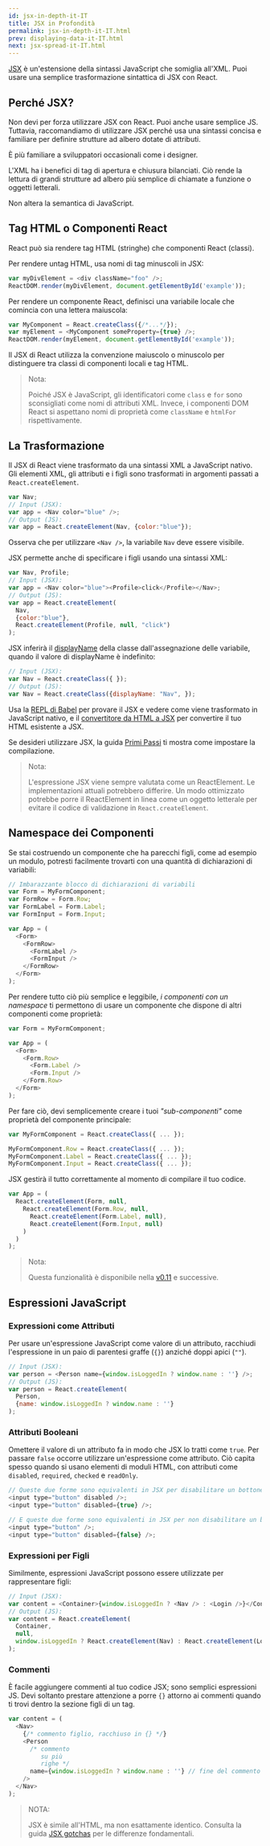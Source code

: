 ```yaml
---
id: jsx-in-depth-it-IT
title: JSX in Profondità
permalink: jsx-in-depth-it-IT.html
prev: displaying-data-it-IT.html
next: jsx-spread-it-IT.html
---
```


[JSX](https://facebook.github.io/jsx/) è un'estensione della sintassi JavaScript che somiglia all'XML. Puoi usare una semplice trasformazione sintattica di JSX con React.

## Perché JSX?

Non devi per forza utilizzare JSX con React. Puoi anche usare semplice JS. Tuttavia, raccomandiamo di utilizzare JSX perché usa una sintassi concisa e familiare per definire strutture ad albero dotate di attributi.

È più familiare a sviluppatori occasionali come i designer.

L'XML ha i benefici di tag di apertura e chiusura bilanciati. Ciò rende la lettura di grandi strutture ad albero più semplice di chiamate a funzione o oggetti letterali.

Non altera la semantica di JavaScript.

## Tag HTML o Componenti React

React può sia rendere tag HTML (stringhe) che componenti React (classi).

Per rendere untag HTML, usa nomi di tag minuscoli in JSX:

```javascript
var myDivElement = <div className="foo" />;
ReactDOM.render(myDivElement, document.getElementById('example'));
```

Per rendere un componente React, definisci una variabile locale che comincia con una lettera maiuscola:

```javascript
var MyComponent = React.createClass({/*...*/});
var myElement = <MyComponent someProperty={true} />;
ReactDOM.render(myElement, document.getElementById('example'));
```

Il JSX di React utilizza la convenzione maiuscolo o minuscolo per distinguere tra classi di componenti locali e tag HTML.

> Nota:
>
> Poiché JSX è JavaScript, gli identificatori come `class` e `for` sono sconsigliati
> come nomi di attributi XML. Invece, i componenti DOM React si aspettano nomi di proprietà
> come `className` e `htmlFor` rispettivamente.

## La Trasformazione

Il JSX di React viene trasformato da una sintassi XML a JavaScript nativo. Gli elementi XML, gli attributi e i figli sono trasformati in argomenti passati a `React.createElement`.

```javascript
var Nav;
// Input (JSX):
var app = <Nav color="blue" />;
// Output (JS):
var app = React.createElement(Nav, {color:"blue"});
```

Osserva che per utilizzare `<Nav />`, la variabile `Nav` deve essere visibile.

JSX permette anche di specificare i figli usando una sintassi XML:

```javascript
var Nav, Profile;
// Input (JSX):
var app = <Nav color="blue"><Profile>click</Profile></Nav>;
// Output (JS):
var app = React.createElement(
  Nav,
  {color:"blue"},
  React.createElement(Profile, null, "click")
);
```

JSX inferirà il [displayName](/react/docs/component-specs-it-IT.html#displayname) della classe dall'assegnazione delle variabile, quando il valore di displayName è indefinito:

```javascript
// Input (JSX):
var Nav = React.createClass({ });
// Output (JS):
var Nav = React.createClass({displayName: "Nav", });
```

Usa la [REPL di Babel](https://babeljs.io/repl/) per provare il JSX e vedere come viene trasformato
in JavaScript nativo, e il
[convertitore da HTML a JSX](/react/html-jsx.html) per convertire il tuo HTML esistente a
JSX.

Se desideri utilizzare JSX, la guida [Primi Passi](/react/docs/getting-started-it-IT.html) ti mostra come impostare la compilazione.

> Nota:
>
> L'espressione JSX viene sempre valutata come un ReactElement. Le implementazioni
> attuali potrebbero differire. Un modo ottimizzato potrebbe porre il
> ReactElement in linea come un oggetto letterale per evitare il codice di validazione in
> `React.createElement`.

## Namespace dei Componenti

Se stai costruendo un componente che ha parecchi figli, come ad esempio un modulo, potresti facilmente trovarti con una quantità di dichiarazioni di variabili:

```javascript
// Imbarazzante blocco di dichiarazioni di variabili
var Form = MyFormComponent;
var FormRow = Form.Row;
var FormLabel = Form.Label;
var FormInput = Form.Input;

var App = (
  <Form>
    <FormRow>
      <FormLabel />
      <FormInput />
    </FormRow>
  </Form>
);
```

Per rendere tutto ciò più semplice e leggibile, *i componenti con un namespace* ti permettono di usare un componente che dispone di altri componenti come proprietà:

```javascript
var Form = MyFormComponent;

var App = (
  <Form>
    <Form.Row>
      <Form.Label />
      <Form.Input />
    </Form.Row>
  </Form>
);
```

Per fare ciò, devi semplicemente creare i tuoi *"sub-componenti"* come proprietà del componente principale:

```javascript
var MyFormComponent = React.createClass({ ... });

MyFormComponent.Row = React.createClass({ ... });
MyFormComponent.Label = React.createClass({ ... });
MyFormComponent.Input = React.createClass({ ... });
```

JSX gestirà il tutto correttamente al momento di compilare il tuo codice.

```javascript
var App = (
  React.createElement(Form, null,
    React.createElement(Form.Row, null,
      React.createElement(Form.Label, null),
      React.createElement(Form.Input, null)
    )
  )
);
```

> Nota:
>
> Questa funzionalità è disponibile nella [v0.11](/react/blog/2014/07/17/react-v0.11.html#jsx) e successive.

## Espressioni JavaScript

### Expressioni come Attributi

Per usare un'espressione JavaScript come valore di un attributo, racchiudi l'espressione in un paio
di parentesi graffe (`{}`) anziché doppi apici (`""`).

```javascript
// Input (JSX):
var person = <Person name={window.isLoggedIn ? window.name : ''} />;
// Output (JS):
var person = React.createElement(
  Person,
  {name: window.isLoggedIn ? window.name : ''}
);
```

### Attributi Booleani

Omettere il valore di un attributo fa in modo che JSX lo tratti come `true`. Per passare `false` occorre utilizzare un'espressione come attributo. Ciò capita spesso quando si usano elementi di moduli HTML, con attributi come `disabled`, `required`, `checked` e `readOnly`.

```javascript
// Queste due forme sono equivalenti in JSX per disabilitare un bottone
<input type="button" disabled />;
<input type="button" disabled={true} />;

// E queste due forme sono equivalenti in JSX per non disabilitare un bottone
<input type="button" />;
<input type="button" disabled={false} />;
```

### Expressioni per Figli

Similmente, espressioni JavaScript possono essere utilizzate per rappresentare figli:

```javascript
// Input (JSX):
var content = <Container>{window.isLoggedIn ? <Nav /> : <Login />}</Container>;
// Output (JS):
var content = React.createElement(
  Container,
  null,
  window.isLoggedIn ? React.createElement(Nav) : React.createElement(Login)
);
```

### Commenti

È facile aggiungere commenti al tuo codice JSX; sono semplici espressioni JS. Devi soltanto prestare attenzione a porre `{}` attorno ai commenti quando ti trovi dentro la sezione figli di un tag.

```javascript
var content = (
  <Nav>
    {/* commento figlio, racchiuso in {} */}
    <Person
      /* commento
         su più
         righe */
      name={window.isLoggedIn ? window.name : ''} // fine del commento su una riga
    />
  </Nav>
);
```

> NOTA:
>
> JSX è simile all'HTML, ma non esattamente identico. Consulta la guida [JSX gotchas](/react/docs/jsx-gotchas-it-IT.html) per le differenze fondamentali.
